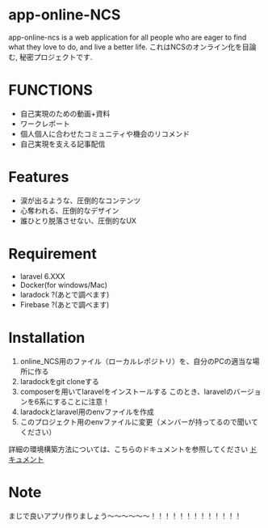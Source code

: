 
# app-online-NCS

app-online-ncs is a web application for all people who are eager to find what they love to do, and live a better life.
これはNCSのオンライン化を目論む, 秘密プロジェクトです. 

# FUNCTIONS

- 自己実現のための動画+資料
- ワークレポート
- 個人個人に合わせたコミュニティや機会のリコメンド
- 自己実現を支える記事配信

# Features

- 涙が出るような、圧倒的なコンテンツ
- 心奪われる、圧倒的なデザイン
- 誰ひとり脱落させない、圧倒的なUX

# Requirement

* laravel 6.XXX
* Docker(for windows/Mac)
* laradock ?(あとで調べます)
* Firebase ?(あとで調べます)

# Installation

1. online_NCS用のファイル（ローカルレポジトリ）を、自分のPCの適当な場所に作る
2. laradockをgit cloneする
3. composerを用いてlaravelをインストールする
   このとき、laravelのバージョンを6系にすることに注意！
4. laradockとlaravel用のenvファイルを作成
5. このプロジェクト用のenvファイルに変更（メンバーが持ってるので聞いてください）

詳細の環境構築方法については、こちらのドキュメントを参照してください
[ドキュメント](https://docs.google.com/presentation/d/1y-AClZ5-dJkLKu_vE7a8QpaBxUqABoN1MeD76gQ5Skk/edit#slide=id.g8dcdab2e12_0_4)

# Note

まじで良いアプリ作りましょう～～～～～～！！！！！！！！！！！！！

